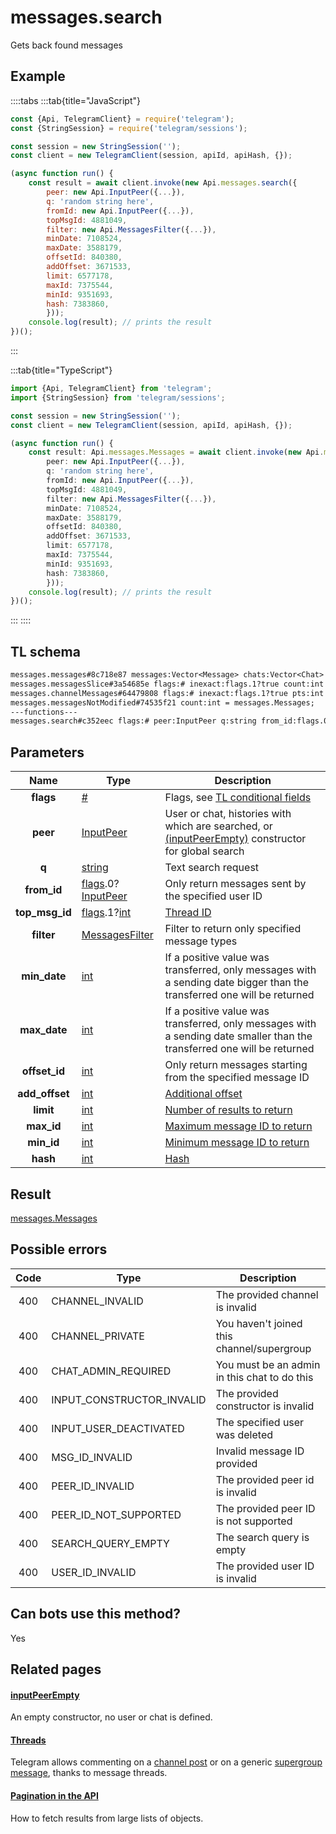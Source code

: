 # messages.search

Gets back found messages

## Example

::::tabs
:::tab{title="JavaScript"}

```js
const {Api, TelegramClient} = require('telegram');
const {StringSession} = require('telegram/sessions');

const session = new StringSession('');
const client = new TelegramClient(session, apiId, apiHash, {});

(async function run() {
    const result = await client.invoke(new Api.messages.search({
		peer: new Api.InputPeer({...}),
		q: 'random string here',
		fromId: new Api.InputPeer({...}),
		topMsgId: 4881049,
		filter: new Api.MessagesFilter({...}),
		minDate: 7108524,
		maxDate: 3588179,
		offsetId: 840380,
		addOffset: 3671533,
		limit: 6577178,
		maxId: 7375544,
		minId: 9351693,
		hash: 7383860,
		}));
    console.log(result); // prints the result
})();

```

:::

:::tab{title="TypeScript"}

```ts
import {Api, TelegramClient} from 'telegram';
import {StringSession} from 'telegram/sessions';

const session = new StringSession('');
const client = new TelegramClient(session, apiId, apiHash, {});

(async function run() {
    const result: Api.messages.Messages = await client.invoke(new Api.messages.search({
		peer: new Api.InputPeer({...}),
		q: 'random string here',
		fromId: new Api.InputPeer({...}),
		topMsgId: 4881049,
		filter: new Api.MessagesFilter({...}),
		minDate: 7108524,
		maxDate: 3588179,
		offsetId: 840380,
		addOffset: 3671533,
		limit: 6577178,
		maxId: 7375544,
		minId: 9351693,
		hash: 7383860,
		}));
    console.log(result); // prints the result
})();

```

:::
::::

## TL schema

```txt
messages.messages#8c718e87 messages:Vector<Message> chats:Vector<Chat> users:Vector<User> = messages.Messages;
messages.messagesSlice#3a54685e flags:# inexact:flags.1?true count:int next_rate:flags.0?int offset_id_offset:flags.2?int messages:Vector<Message> chats:Vector<Chat> users:Vector<User> = messages.Messages;
messages.channelMessages#64479808 flags:# inexact:flags.1?true pts:int count:int offset_id_offset:flags.2?int messages:Vector<Message> chats:Vector<Chat> users:Vector<User> = messages.Messages;
messages.messagesNotModified#74535f21 count:int = messages.Messages;
---functions---
messages.search#c352eec flags:# peer:InputPeer q:string from_id:flags.0?InputPeer top_msg_id:flags.1?int filter:MessagesFilter min_date:int max_date:int offset_id:int add_offset:int limit:int max_id:int min_id:int hash:int = messages.Messages;
```

## Parameters

|      Name      | Type                                                                                                                                 | Description                                                                                                                                                |
| :------------: | ------------------------------------------------------------------------------------------------------------------------------------ | ---------------------------------------------------------------------------------------------------------------------------------------------------------- |
|   **flags**    | [#](https://core.telegram.org/type/%23)                                                                                              | Flags, see [TL conditional fields](https://core.telegram.org/mtproto/TL-combinators#conditional-fields)                                                    |
|    **peer**    | [InputPeer](https://core.telegram.org/type/InputPeer)                                                                                | User or chat, histories with which are searched, or [(inputPeerEmpty)](https://core.telegram.org/constructor/inputPeerEmpty) constructor for global search |
|     **q**      | [string](https://core.telegram.org/type/string)                                                                                      | Text search request                                                                                                                                        |
|  **from_id**   | [flags](https://core.telegram.org/mtproto/TL-combinators#conditional-fields).0?[InputPeer](https://core.telegram.org/type/InputPeer) | Only return messages sent by the specified user ID                                                                                                         |
| **top_msg_id** | [flags](https://core.telegram.org/mtproto/TL-combinators#conditional-fields).1?[int](https://core.telegram.org/type/int)             | [Thread ID](https://core.telegram.org/api/threads)                                                                                                         |
|   **filter**   | [MessagesFilter](https://core.telegram.org/type/MessagesFilter)                                                                      | Filter to return only specified message types                                                                                                              |
|  **min_date**  | [int](https://core.telegram.org/type/int)                                                                                            | If a positive value was transferred, only messages with a sending date bigger than the transferred one will be returned                                    |
|  **max_date**  | [int](https://core.telegram.org/type/int)                                                                                            | If a positive value was transferred, only messages with a sending date smaller than the transferred one will be returned                                   |
| **offset_id**  | [int](https://core.telegram.org/type/int)                                                                                            | Only return messages starting from the specified message ID                                                                                                |
| **add_offset** | [int](https://core.telegram.org/type/int)                                                                                            | [Additional offset](https://core.telegram.org/api/offsets)                                                                                                 |
|   **limit**    | [int](https://core.telegram.org/type/int)                                                                                            | [Number of results to return](https://core.telegram.org/api/offsets)                                                                                       |
|   **max_id**   | [int](https://core.telegram.org/type/int)                                                                                            | [Maximum message ID to return](https://core.telegram.org/api/offsets)                                                                                      |
|   **min_id**   | [int](https://core.telegram.org/type/int)                                                                                            | [Minimum message ID to return](https://core.telegram.org/api/offsets)                                                                                      |
|    **hash**    | [int](https://core.telegram.org/type/int)                                                                                            | [Hash](https://core.telegram.org/api/offsets)                                                                                                              |

## Result

[messages.Messages](https://core.telegram.org/type/messages.Messages)

## Possible errors

| Code | Type                      | Description                                  |
| :--: | ------------------------- | -------------------------------------------- |
| 400  | CHANNEL_INVALID           | The provided channel is invalid              |
| 400  | CHANNEL_PRIVATE           | You haven't joined this channel/supergroup   |
| 400  | CHAT_ADMIN_REQUIRED       | You must be an admin in this chat to do this |
| 400  | INPUT_CONSTRUCTOR_INVALID | The provided constructor is invalid          |
| 400  | INPUT_USER_DEACTIVATED    | The specified user was deleted               |
| 400  | MSG_ID_INVALID            | Invalid message ID provided                  |
| 400  | PEER_ID_INVALID           | The provided peer id is invalid              |
| 400  | PEER_ID_NOT_SUPPORTED     | The provided peer ID is not supported        |
| 400  | SEARCH_QUERY_EMPTY        | The search query is empty                    |
| 400  | USER_ID_INVALID           | The provided user ID is invalid              |

## Can bots use this method?

Yes

## Related pages

#### [inputPeerEmpty](https://core.telegram.org/constructor/inputPeerEmpty)

An empty constructor, no user or chat is defined.

#### [Threads](https://core.telegram.org/api/threads)

Telegram allows commenting on a [channel post](https://core.telegram.org/api/channel) or on a generic [supergroup message](https://core.telegram.org/api/channel), thanks to message threads.

#### [Pagination in the API](https://core.telegram.org/api/offsets)

How to fetch results from large lists of objects.
